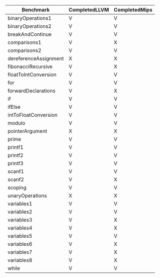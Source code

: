 | Benchmark             | CompletedLLVM | CompletedMips |
|-----------------------|---------------|---------------|
| binaryOperations1     | V             | V             |
| binaryOperations2     | V             | V             |
| breakAndContinue      | V             | V             |
| comparisons1          | V             | X             |
| comparisons2          | V             | V             |
| dereferenceAssignment | X             | X             |
| fibonacciRecursive    | V             | X             |
| floatToIntConversion  | V             | V             |
| for                   | V             | V             |
| forwardDeclarations   | V             | X             |
| if                    | V             | V             |
| ifElse                | V             | V             |
| intToFloatConversion  | V             | V             |
| modulo                | V             | V             |
| pointerArgument       | X             | X             |
| prime                 | V             | V             |
| printf1               | V             | V             |
| printf2               | V             | V             |
| printf3               | V             | V             |
| scanf1                | V             | V             |
| scanf2                | V             | X             |
| scoping               | V             | V             |
| unaryOperations       | X             | X             |
| variables1            | V             | V             |
| variables2            | V             | V             |
| variables3            | V             | X             |
| variables4            | V             | X             |
| variables5            | V             | V             |
| variables6            | V             | X             |
| variables7            | V             | X             |
| variables8            | V             | X             |
| while                 | V             | V             |

